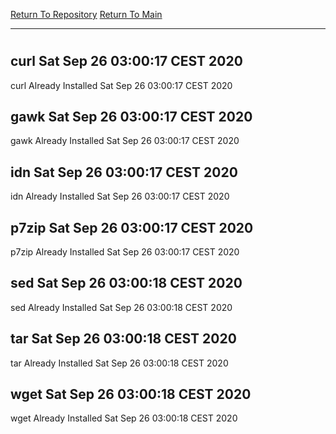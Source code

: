 [Return To Repository](https://github.com/bast69/piholeparser/)
[Return To Main](https://github.com/bast69/piholeparser/blob/master/RecentRunLogs/Mainlog.md)
____________________________________
# 
## curl Sat Sep 26 03:00:17 CEST 2020
curl Already Installed Sat Sep 26 03:00:17 CEST 2020
## gawk Sat Sep 26 03:00:17 CEST 2020
gawk Already Installed Sat Sep 26 03:00:17 CEST 2020
## idn Sat Sep 26 03:00:17 CEST 2020
idn Already Installed Sat Sep 26 03:00:17 CEST 2020
## p7zip Sat Sep 26 03:00:17 CEST 2020
p7zip Already Installed Sat Sep 26 03:00:17 CEST 2020
## sed Sat Sep 26 03:00:18 CEST 2020
sed Already Installed Sat Sep 26 03:00:18 CEST 2020
## tar Sat Sep 26 03:00:18 CEST 2020
tar Already Installed Sat Sep 26 03:00:18 CEST 2020
## wget Sat Sep 26 03:00:18 CEST 2020
wget Already Installed Sat Sep 26 03:00:18 CEST 2020
